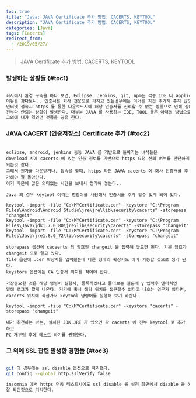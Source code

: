 ```yaml
---
toc: true
title: "Java: JAVA Certificate 추가 방법. CACERTS, KEYTOOL"
description: "JAVA Certificate 추가 방법. CACERTS, KEYTOOL"
categories: [Java]
tags: [Cacerts]
redirect_from:
  - /2019/05/27/
---
```


> JAVA Certificate 추가 방법. CACERTS, KEYTOOL

### 발생하는 상황들 {#toc1}
```md

회사에서 환경 구축을 하다 보면, Eclipse, Jenkins, git, npm든 각종 IDE 나 application tool 에서 ssl 이슈가 발생이 종종난다.
이유를 찾다보니.. 인증서를 회사 전용으로 가지고 있는경우에는 이거를 직접 추가해 주지 않으면.. 
인터넷 접속시 https 를 통한 다운로드시에 해당 인증서를 신뢰할 수 없는 상황으로 인해 집에서 하던것들이
전부다 안되는 상황이 발생한다. 대부분 JAVA 를 사용하는 IDE, TOOL 들은 아래의 방법으로 해결이 가능하다.
그외에 내가 겪었던 것들을 공유 한다.

```

### JAVA CACERT (인증저장소) Certificate 추가 {#toc2}
```text

eclipse, android, jenkins 등등 JAVA 를 기반으로 돌아가는 녀석들은
download 시에 cacerts 에 있는 인증 정보를 기반으로 https 요청 신뢰 여부를 판단하게 되는것 같다.
그래서 뭔가를 다운받거나, 접속을 할때, https 라면 JAVA cacerts 에 회사 인증서를 추가해야 잘 돌아간다.
이거 때문에 많은 의미없는 시간을 보내서 정리해 놓는다..

Java 의 경우 keytool 이라는 명령어를 사용해서 인증서를 추가 할수 있게 되어 있다.

keytool -import -file "C:\MYCertificate.cer" -keystore "C:\Program Files\Android\Android Studio\jre\jre\lib\security\cacerts" -storepass "changeit"
keytool -import -file "C:\MYCertificate.cer" -keystore "C:\Program Files\Java\jdk1.7.0_80\jre\lib\security\cacerts" -storepass "changeit"
keytool -import -file "C:\MYCertificate.cer" -keystore "C:\Program Files\Java\jre1.8.0_72\lib\security\cacerts" -storepass "changeit"

storepass 옵션에 caceerts 의 암호인 changeit 을 입력해 놓으면 된다. 기본 암호가 changeit 으로 알고 있다.
file 옵션에 .cer 확장자를 입력했는데 다른 형태의 확장자도 아마 가능할 것으로 생각 된다.
keystore 옵션에는 CA 인증서 위치를 적어야 한다. 

가장중요한 것은 해당 명령어 실행시, 등록하겠냐고 물어보는 질문에 y 입력후 엔터치면
밑에 로그가 짧게 나온다. 거기에 혹시 해당 위치를 접근할수 없다고 나오는 경우가 있다면,
cacerts 위치에 직접가서 keytool 명령어를 실행해 보기 바란다.

keytool -import -file "C:\MYCertificate.cer" -keystore "cacerts" -storepass "changeit"

내가 추천하는 바는, 설치된 JDK,JRE 가 있으면 각 cacerts 에 전부 keytool 로 추가 하고 
PC 재부팅 후에 테스트 하기를 권장한다.

```

### 그 외에 SSL 관련 발생한 경험들 {#toc3}
```bash

git 의 경우에는 ssl disable 옵션으로 처리했다.
git config --global http.sslVerify false

insomnia 에서 https 연동 테스트시에도 ssl disable 을 설정 화면에서 disable 을 해놓고 테스트했더니
잘 되던것으로 기억한다.

```


[^1]: This is a footnote.

[kramdown]: https://kramdown.gettalong.org/
[My Blog]: https://marindie.github.io